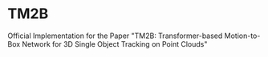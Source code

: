# TM2B
Official Implementation for the Paper "TM2B: Transformer-based Motion-to-Box Network for 3D Single Object Tracking on Point Clouds"
